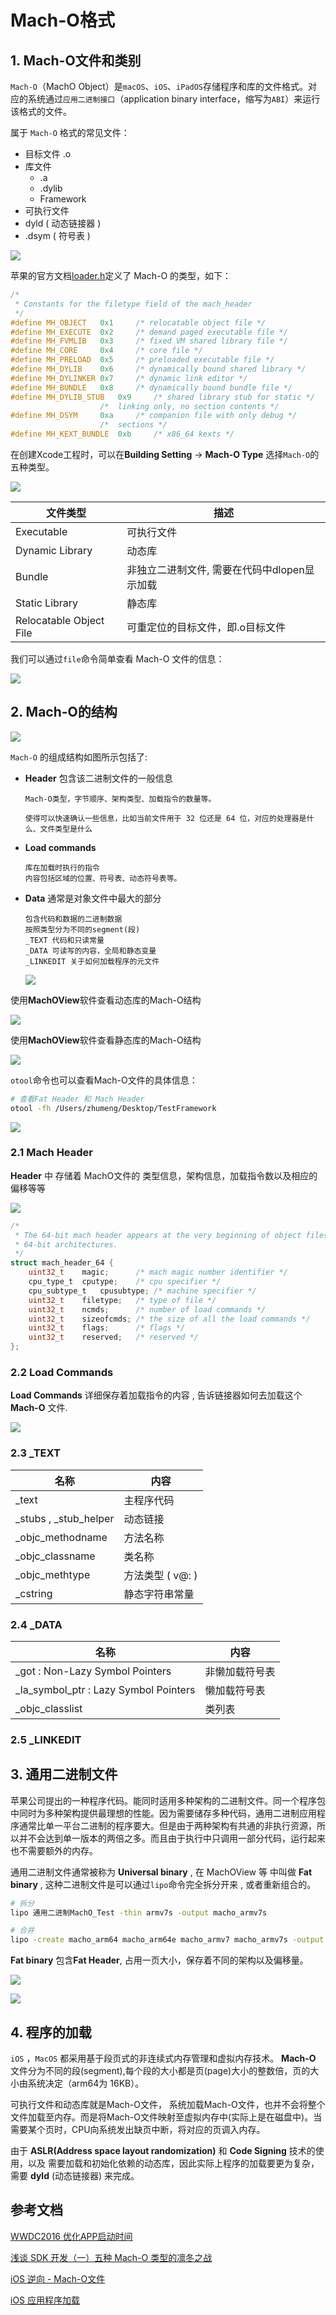 # Mach-O格式 

## 1. Mach-O文件和类别

`Mach-O`（MachO Object）是`macOS`、`iOS`、`iPadOS`存储程序和库的文件格式。对应的系统通过`应用二进制接口`（application binary interface，缩写为`ABI`）来运行该格式的文件。

属于 `Mach-O` 格式的常见文件：
- 目标文件 .o
- 库文件
   -  .a
   - .dylib
   - Framework
- 可执行文件
- dyld ( 动态链接器 )
- .dsym ( 符号表 )

![](https://github.com/existorlive/existorlivepic/raw/master/%E6%88%AA%E5%B1%8F2021-05-24%20%E4%B8%8A%E5%8D%884.24.35.png)


苹果的官方文档[loader.h](https://opensource.apple.com/source/xnu/xnu-1456.1.26/EXTERNAL_HEADERS/mach-o/loader.h)定义了 Mach-O 的类型，如下：

```c++
/*
 * Constants for the filetype field of the mach_header
 */
#define	MH_OBJECT	0x1		/* relocatable object file */
#define	MH_EXECUTE	0x2		/* demand paged executable file */
#define	MH_FVMLIB	0x3		/* fixed VM shared library file */
#define	MH_CORE		0x4		/* core file */
#define	MH_PRELOAD	0x5		/* preloaded executable file */
#define	MH_DYLIB	0x6		/* dynamically bound shared library */
#define	MH_DYLINKER	0x7		/* dynamic link editor */
#define	MH_BUNDLE	0x8		/* dynamically bound bundle file */
#define	MH_DYLIB_STUB	0x9		/* shared library stub for static */
					/*  linking only, no section contents */
#define	MH_DSYM		0xa		/* companion file with only debug */
					/*  sections */
#define	MH_KEXT_BUNDLE	0xb		/* x86_64 kexts */
```


在创建Xcode工程时，可以在**Building Setting** -> **Mach-O Type** 选择`Mach-O`的五种类型。

![](https://github.com/existorlive/existorlivepic/raw/master/%E6%88%AA%E5%B1%8F2021-05-24%20%E4%B8%8A%E5%8D%883.43.23.png)

文件类型|描述
-|-
Executable|可执行文件
Dynamic Library|动态库
Bundle|非独立二进制文件, 需要在代码中dlopen显示加载
Static Library|静态库
Relocatable Object File|可重定位的目标文件，即.o目标文件


我们可以通过`file`命令简单查看 Mach-O 文件的信息：

![](https://github.com/existorlive/existorlivepic/raw/master/%E6%88%AA%E5%B1%8F2021-05-25%20%E4%B8%8A%E5%8D%882.57.47.png)


## 2. Mach-O的结构

![](https://github.com/existorlive/existorlivepic/raw/master/%E6%88%AA%E5%B1%8F2021-05-24%20%E4%B8%8A%E5%8D%885.11.30.png)

`Mach-O` 的组成结构如图所示包括了:


- **Header** 包含该二进制文件的一般信息
  
      Mach-O类型，字节顺序、架构类型、加载指令的数量等。
      
      使得可以快速确认一些信息，比如当前文件用于 32 位还是 64 位，对应的处理器是什么、文件类型是什么

- **Load commands** 
      
      库在加载时执行的指令
      内容包括区域的位置、符号表、动态符号表等。


- **Data** 通常是对象文件中最大的部分
     
      包含代码和数据的二进制数据
      按照类型分为不同的segment(段)
      _TEXT 代码和只读常量
      _DATA 可读写的内容，全局和静态变量
      _LINKEDIT 关于如何加载程序的元文件
      

      
    ![](https://github.com/existorlive/existorlivepic/raw/master/%E6%88%AA%E5%B1%8F2021-05-24%20%E4%B8%8A%E5%8D%885.16.50.png)


使用**MachOView**软件查看动态库的Mach-O结构

![](https://github.com/existorlive/existorlivepic/raw/master/%E6%88%AA%E5%B1%8F2021-05-24%20%E4%B8%8A%E5%8D%885.19.30.png)

使用**MachOView**软件查看静态库的Mach-O结构

![](https://github.com/existorlive/existorlivepic/raw/master/%E6%88%AA%E5%B1%8F2021-05-24%20%E4%B8%8A%E5%8D%885.32.01.png)

`otool`命令也可以查看Mach-O文件的具体信息：

```sh 
# 查看Fat Header 和 Mach Header
otool -fh /Users/zhumeng/Desktop/TestFramework
```
![](https://github.com/existorlive/existorlivepic/raw/master/%E6%88%AA%E5%B1%8F2021-05-25%20%E4%B8%8A%E5%8D%883.51.58.png)



### 2.1 Mach Header

**Header** 中 存储着 MachO文件的 类型信息，架构信息，加载指令数以及相应的偏移等等

![](https://github.com/existorlive/existorlivepic/raw/master/%E6%88%AA%E5%B1%8F2021-05-24%20%E4%B8%8A%E5%8D%886.43.03.png)
```c
/*
 * The 64-bit mach header appears at the very beginning of object files for
 * 64-bit architectures.
 */
struct mach_header_64 {
	uint32_t	magic;		/* mach magic number identifier */
	cpu_type_t	cputype;	/* cpu specifier */
	cpu_subtype_t	cpusubtype;	/* machine specifier */
	uint32_t	filetype;	/* type of file */
	uint32_t	ncmds;		/* number of load commands */
	uint32_t	sizeofcmds;	/* the size of all the load commands */
	uint32_t	flags;		/* flags */
	uint32_t	reserved;	/* reserved */
};

```

### 2.2 Load Commands

**Load Commands** 详细保存着加载指令的内容 , 告诉链接器如何去加载这个 **Mach-O** 文件.

![](https://github.com/existorlive/existorlivepic/raw/master/%E6%88%AA%E5%B1%8F2021-05-24%20%E4%B8%8A%E5%8D%886.49.47.png)

### 2.3 _TEXT

名称|内容
-|-
_text|主程序代码
_stubs , _stub_helper|动态链接
_objc_methodname|方法名称
_objc_classname|类名称
_objc_methtype|方法类型 ( v@: )
_cstring|静态字符串常量

### 2.4 _DATA

名称|内容
-|-
_got : Non-Lazy Symbol Pointers|非懒加载符号表
_la_symbol_ptr : Lazy Symbol Pointers|懒加载符号表
_objc_classlist|类列表

### 2.5 _LINKEDIT 

## 3. 通用二进制文件

苹果公司提出的一种程序代码。能同时适用多种架构的二进制文件。同一个程序包中同时为多种架构提供最理想的性能。因为需要储存多种代码，通用二进制应用程序通常比单一平台二进制的程序要大。但是由于两种架构有共通的非执行资源，所以并不会达到单一版本的两倍之多。而且由于执行中只调用一部分代码，运行起来也不需要额外的内存。

通用二进制文件通常被称为 **Universal binary** , 在 MachOView 等 中叫做 **Fat binary** , 这种二进制文件是可以通过`lipo`命令完全拆分开来 , 或者重新组合的。

```sh
# 拆分
lipo 通用二进制MachO_Test -thin armv7s -output macho_armv7s

# 合并
lipo -create macho_arm64 macho_arm64e macho_armv7 macho_armv7s -output newMachO

```
**Fat binary** 包含**Fat Header**, 占用一页大小，保存着不同的架构以及偏移量。

![](https://github.com/existorlive/existorlivepic/raw/master/%E6%88%AA%E5%B1%8F2021-05-24%20%E4%B8%8A%E5%8D%885.38.21.png)


![](https://github.com/existorlive/existorlivepic/raw/master/%E6%88%AA%E5%B1%8F2021-05-24%20%E4%B8%8A%E5%8D%886.14.22.png)

## 4. 程序的加载

`iOS` ，`MacOS` 都采用基于段页式的非连续式内存管理和虚拟内存技术。 **Mach-O** 文件分为不同的段(segment),每个段的大小都是页(page)大小的整数倍，页的大小由系统决定（arm64为 16KB）。

可执行文件和动态库就是Mach-O文件， 系统加载Mach-O文件，也并不会将整个文件加载至内存。而是将Mach-O文件映射至虚拟内存中(实际上是在磁盘中)。当需要某个页时，CPU向系统发出缺页中断，将对应的页调入内存。

由于 **ASLR(Address space layout randomization)** 和 **Code Signing** 技术的使用，以及 需要加载和初始化依赖的动态库，因此实际上程序的加载要更为复杂，需要 **dyld** (动态链接器) 来完成。




## 参考文档 

[WWDC2016 优化APP启动时间](https://developer.apple.com/videos/play/wwdc2016/406/)

[浅谈 SDK 开发（一）五种 Mach-O 类型的凛冬之战](https://mp.weixin.qq.com/s/ujk1a2qK2K4iPiQ1wmj79w)

[iOS 逆向 - Mach-O文件](https://juejin.cn/post/6844903983841214472)


[iOS 应用程序加载](https://juejin.cn/post/6882647026188222471#heading-11)